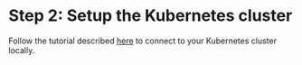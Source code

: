# Step 2: Setup the Kubernetes cluster

Follow the tutorial described [here](https://docs.microsoft.com/en-us/azure/aks/kubernetes-walkthrough#connect-to-the-cluster) to connect to your Kubernetes cluster locally.   